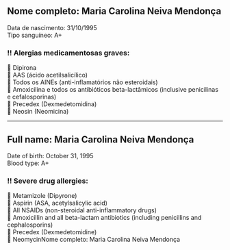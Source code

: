 
## Nome completo: Maria Carolina Neiva Mendonça  
Data de nascimento: 31/10/1995  
Tipo sanguíneo: A+  

### ‼️ Alergias medicamentosas graves:  
🚫 Dipirona  
🚫 AAS (ácido acetilsalicílico)  
🚫 Todos os AINEs (anti-inflamatórios não esteroidais)  
🚫 Amoxicilina e todos os antibióticos beta-lactâmicos (inclusive penicilinas e cefalosporinas)  
🚫 Precedex (Dexmedetomidina)  
🚫 Neosin (Neomicina)  

---

## Full name: Maria Carolina Neiva Mendonça  
Date of birth: October 31, 1995  
Blood type: A+  


### ‼️ Severe drug allergies:  
🚫 Metamizole (Dipyrone)  
🚫 Aspirin (ASA, acetylsalicylic acid)  
🚫 All NSAIDs (non-steroidal anti-inflammatory drugs)  
🚫 Amoxicillin and all beta-lactam antibiotics (including penicillins and cephalosporins)  
🚫 Precedex (Dexmedetomidine)  
🚫 NeomycinNome completo: Maria Carolina Neiva Mendonça  
